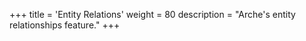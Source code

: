 +++
title = 'Entity Relations'
weight = 80
description = "Arche's entity relationships feature."
+++